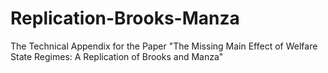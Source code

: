 # Replication-Brooks-Manza
The Technical Appendix for the Paper "The Missing Main Effect of Welfare State Regimes: A Replication of Brooks and Manza"
